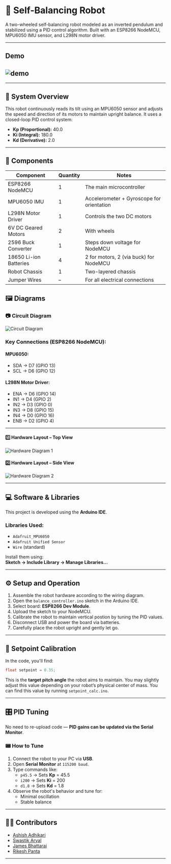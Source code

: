 # 🤖 Self-Balancing Robot

A two-wheeled self-balancing robot modeled as an inverted pendulum and stabilized using a PID control algorithm. Built with an ESP8266 NodeMCU, MPU6050 IMU sensor, and L298N motor driver.

---

## Demo

## ![demo](/images/demo.gif)

---

## 🧠 System Overview

This robot continuously reads its tilt using an MPU6050 sensor and adjusts the speed and direction of its motors to maintain upright balance. It uses a closed-loop PID control system:

- **Kp (Proportional):** 40.0
- **Ki (Integral):** 180.0
- **Kd (Derivative):** 2.0

---

## 🧾 Components

| Component              | Quantity | Notes                                     |
| ---------------------- | -------- | ----------------------------------------- |
| ESP8266 NodeMCU        | 1        | The main microcontroller                  |
| MPU6050 IMU            | 1        | Accelerometer + Gyroscope for orientation |
| L298N Motor Driver     | 1        | Controls the two DC motors                |
| 6V DC Geared Motors    | 2        | With wheels                               |
| 2596 Buck Converter    | 1        | Steps down voltage for NodeMCU            |
| 18650 Li-ion Batteries | 4        | 2 for motors, 2 (via buck) for NodeMCU    |
| Robot Chassis          | 1        | Two-layered chassis                       |
| Jumper Wires           | –        | For all electrical connections            |

## 🖼️ Diagrams

### 📷 Circuit Diagram

![Circuit Diagram](images/circuit_diagram.png)

### Key Connections (ESP8266 NodeMCU):

#### MPU6050:

- SDA → D7 (GPIO 13)
- SCL → D6 (GPIO 12)

#### L298N Motor Driver:

- ENA → D6 (GPIO 14)
- IN1 → D4 (GPIO 2)
- IN2 → D3 (GPIO 0)
- IN3 → D8 (GPIO 15)
- IN4 → D0 (GPIO 16)
- ENB → D2 (GPIO 4)

---

#### 1️⃣ Hardware Layout – Top View

![Hardware Diagram 1](images/hardware_diagram1.png)

#### 2️⃣ Hardware Layout – Side View

![Hardware Diagram 2](images/hardware_diagram2.png)

---

## 💻 Software & Libraries

This project is developed using the **Arduino IDE**.

### Libraries Used:

- `Adafruit_MPU6050`
- `Adafruit Unified Sensor`
- `Wire` (standard)

Install them using:  
**Sketch → Include Library → Manage Libraries...**

---

## ⚙️ Setup and Operation

1. Assemble the robot hardware according to the wiring diagram.
2. Open the `balance_controller.ino` sketch in the Arduino IDE.
3. Select board: **ESP8266 Dev Module**.
4. Upload the sketch to your NodeMCU.
5. Calibrate the robot to maintain vertical postion by tuning the PID values.
6. Disconnect USB and power the board via batteries.
7. Carefully place the robot upright and gently let go.

---

## 🎯 Setpoint Calibration

In the code, you'll find:

```cpp
float setpoint = 0.35;
```

This is the **target pitch angle** the robot aims to maintain. You may slightly adjust this value depending on your robot’s physical center of mass. You can find this value by running `setpoint_calc.ino`.

---

## 🎛️ PID Tuning

No need to re-upload code — **PID gains can be updated via the Serial Monitor**.

### 📟 How to Tune

1. Connect the robot to your PC via **USB**.
2. Open **Serial Monitor** at `115200 baud`.
3. Type commands like:
   - `p45.5` → Sets **Kp** = 45.5
   - `i200` → Sets **Ki** = 200
   - `d1.8` → Sets **Kd** = 1.8
4. Observe the robot's behavior and tune for:
   - Minimal oscillation
   - Stable balance

---

## 👨‍💻 Contributors

- [Ashish Adhikari](https://github.com/Aashish1-1-1)
- [Swastik Aryal](https://github.com/Swastik-Aryal)
- [James Bhattarai](https://github.com/jamesii-b)
- [Rikesh Panta](https://github.com/RiCEmare)

---
